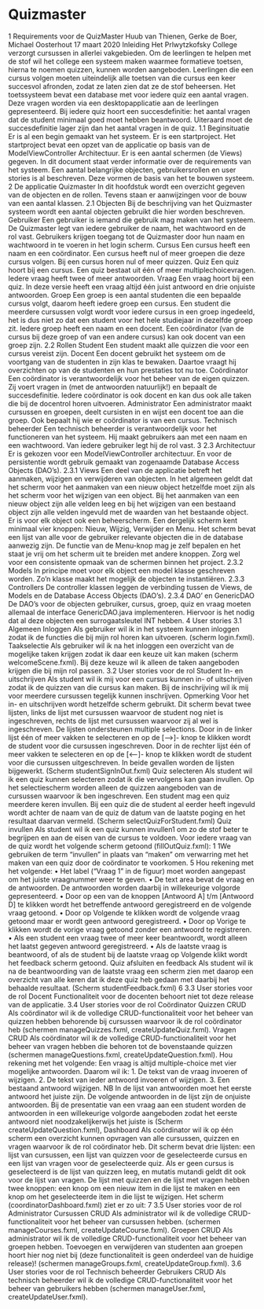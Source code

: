 # Quizmaster
1 Requirements voor de QuizMaster Huub van Thienen, Gerke de Boer, Michael Oosterhout 17 maart 2020 Inleiding Het Prlwytzkofsky College verzorgt cursussen in allerlei vakgebieden. Om de leerlingen te helpen met de stof wil het college een systeem maken waarmee formatieve toetsen, hierna te noemen quizzen, kunnen worden aangeboden. Leerlingen die een cursus volgen moeten uiteindelijk alle toetsen van die cursus een keer succesvol afronden, zodat ze laten zien dat ze de stof beheersen. Het toetssysteem bevat een database met voor iedere quiz een aantal vragen. Deze vragen worden via een desktopapplicatie aan de leerlingen gepresenteerd. Bij iedere quiz hoort een succesdefinitie: het aantal vragen dat de student minimaal goed moet hebben beantwoord. Uiteraard moet de succesdefinitie lager zijn dan het aantal vragen in de quiz. 1.1 Beginsituatie Er is al een begin gemaakt van het systeem. Er is een startproject. Het startproject bevat een opzet van de applicatie op basis van de ModelViewController Architectuur. Er is een aantal schermen (de Views) gegeven. In dit document staat verder informatie over de requirements van het systeem. Een aantal belangrijke objecten, gebruikersrollen en user stories is al beschreven. Deze vormen de basis van het te bouwen systeem. 2 De applicatie Quizmaster In dit hoofdstuk wordt een overzicht gegeven van de objecten en de rollen. Tevens staan er aanwijzingen voor de bouw van een aantal klassen. 2.1 Objecten Bij de beschrijving van het Quizmaster systeem wordt een aantal objecten gebruikt die hier worden beschreven. Gebruiker Een gebruiker is iemand die gebruik mag maken van het systeem. De Quizmaster legt van iedere gebruiker de naam, het wachtwoord en de rol vast. Gebruikers krijgen toegang tot de Quizmaster door hun naam en wachtwoord in te voeren in het login scherm. Cursus Een cursus heeft een naam en een coördinator. Een cursus heeft nul of meer groepen die deze cursus volgen. Bij een cursus horen nul of meer quizzen. Quiz Een quiz hoort bij een cursus. Een quiz bestaat uit één of meer multiplechoicevragen. Iedere vraag heeft twee of meer antwoorden. Vraag Een vraag hoort bij een quiz. In deze versie heeft een vraag altijd één juist antwoord en drie onjuiste antwoorden. Groep Een groep is een aantal studenten die een bepaalde cursus volgt, daarom heeft iedere groep een cursus. Een student die meerdere cursussen volgt wordt voor iedere cursus in een groep ingedeeld, het is dus niet zo dat een student voor het hele studiejaar in dezelfde groep zit. Iedere groep heeft een naam en een docent. Een coördinator (van de cursus bij deze groep of van een andere cursus) kan ook docent van een groep zijn. 2.2 Rollen Student Een student maakt alle quizzen die voor een cursus vereist zijn. Docent Een docent gebruikt het systeem om de voortgang van de studenten in zijn klas te bewaken. Daartoe vraagt hij overzichten op van de studenten en hun prestaties tot nu toe. Coördinator Een coördinator is verantwoordelijk voor het beheer van de eigen quizzen. Zij voert vragen in (met de antwoorden natuurlijk!) en bepaalt de succesdefinitie. Iedere coördinator is ook docent en kan dus ook alle taken die bij de docentrol horen uitvoeren. Administrator Een administrator maakt cursussen en groepen, deelt cursisten in en wijst een docent toe aan die groep. Ook bepaalt hij wie er coördinator is van een cursus. Technisch beheerder Een technisch beheerder is verantwoordelijk voor het functioneren van het systeem. Hij maakt gebruikers aan met een naam en een wachtwoord. Van iedere gebruiker legt hij de rol vast. 3 2.3 Architectuur Er is gekozen voor een ModelViewController architectuur. En voor de persistentie wordt gebruik gemaakt van zogenaamde Database Access Objects (DAO’s). 2.3.1 Views Een deel van de applicatie betreft het aanmaken, wijzigen en verwijderen van objecten. In het algemeen geldt dat het scherm voor het aanmaken van een nieuw object hetzelfde moet zijn als het scherm voor het wijzigen van een object. Bij het aanmaken van een nieuw object zijn alle velden leeg en bij het wijzigen van een bestaand object zijn alle velden ingevuld met de waarden van het bestaande object. Er is voor elk object ook een beheerscherm. Een dergelijk scherm kent minimaal vier knoppen: Nieuw, Wijzig, Verwijder en Menu. Het scherm bevat een lijst van alle voor de gebruiker relevante objecten die in de database aanwezig zijn. De functie van de Menu-knop mag je zelf bepalen en het staat je vrij om het scherm uit te breiden met andere knoppen. Zorg wel voor een consistente opmaak van de schermen binnen het project. 2.3.2 Models In principe moet voor elk object een model klasse geschreven worden. Zo’n klasse maakt het mogelijk de objecten te instantiëren. 2.3.3 Controllers De controller klassen leggen de verbinding tussen de Views, de Models en de Database Access Objects (DAO’s). 2.3.4 DAO’ en GenericDAO De DAO’s voor de objecten gebruiker, cursus, groep, quiz en vraag moeten allemaal de interface GenericDAO.java implementeren. Hiervoor is het nodig dat al deze objecten een surrogaatsleutel INT hebben. 4 User stories 3.1 Algemeen Inloggen Als gebruiker wil ik in het systeem kunnen inloggen zodat ik de functies die bij mijn rol horen kan uitvoeren. (scherm login.fxml). Taakselectie Als gebruiker wil ik na het inloggen een overzicht van de mogelijke taken krijgen zodat ik daar een keuze uit kan maken (scherm welcomeScene.fxml). Bij deze keuze wil ik alleen de taken aangeboden krijgen die bij mijn rol passen. 3.2 User stories voor de rol Student In- en uitschrijven Als student wil ik mij voor een cursus kunnen in- of uitschrijven zodat ik de quizzen van die cursus kan maken. Bij de inschrijving wil ik mij voor meerdere cursussen tegelijk kunnen inschrijven. Opmerking Voor het in- en uitschrijven wordt hetzelfde scherm gebruikt. Dit scherm bevat twee lijsten, links de lijst met cursussen waarvoor de student nog niet is ingeschreven, rechts de lijst met cursussen waarvoor zij al wel is ingeschreven. De lijsten ondersteunen multiple selections. Door in de linker lijst één of meer vakken te selecteren en op de [—>]- knop te klikken wordt de student voor die cursussen ingeschreven. Door in de rechter lijst één of meer vakken te selecteren en op de [&lt;—]- knop te klikken wordt de student voor die cursussen uitgeschreven. In beide gevallen worden de lijsten bijgewerkt. (Scherm studentSignInOut.fxml) Quiz selecteren Als student wil ik een quiz kunnen selecteren zodat ik die vervolgens kan gaan invullen. Op het selectiescherm worden alleen de quizzen aangeboden van de cursussen waarvoor ik ben ingeschreven. Een student mag een quiz meerdere keren invullen. Bij een quiz die de student al eerder heeft ingevuld wordt achter de naam van de quiz de datum van de laatste poging en het resultaat daarvan vermeld. (Scherm selectQuizForStudent.fxml) Quiz invullen Als student wil ik een quiz kunnen invullen1 om zo de stof beter te begrijpen en aan de eisen van de cursus te voldoen. Voor iedere vraag van de quiz wordt het volgende scherm getoond (fillOutQuiz.fxml): 1 1We gebruiken de term “invullen” in plaats van “maken” om verwarring met het maken van een quiz door de coördinator te voorkomen. 5 Hou rekening met het volgende: • Het label (“Vraag 1” in de figuur) moet worden aangepast om het juiste vraagnummer weer te geven. • De text area bevat de vraag en de antwoorden. De antwoorden worden daarbij in willekeurige volgorde gepresenteerd. • Door op een van de knoppen [Antwoord A] t/m [Antwoord D] te klikken wordt het betreffende antwoord geregistreerd en de volgende vraag getoond. • Door op Volgende te klikken wordt de volgende vraag getoond maar er wordt geen antwoord geregistreerd. • Door op Vorige te klikken wordt de vorige vraag getoond zonder een antwoord te registreren. • Als een student een vraag twee of meer keer beantwoordt, wordt alleen het laatst gegeven antwoord geregistreerd. • Als de laatste vraag is beantwoord, of als de student bij de laatste vraag op Volgende klikt wordt het feedback scherm getoond. Quiz afsluiten en feedback Als student wil ik na de beantwoording van de laatste vraag een scherm zien met daarop een overzicht van alle keren dat ik deze quiz heb gedaan met daarbij het behaalde resultaat. (Scherm studentFeedback.fxml) 6 3.3 User stories voor de rol Docent Functionaliteit voor de docenten behoort niet tot deze release van de applicatie. 3.4 User stories voor de rol Coördinator Quizzen CRUD Als coördinator wil ik de volledige CRUD-functionaliteit voor het beheer van quizzen hebben behorende bij cursussen waarvoor ik de rol coördinator heb (schermen manageQuizzes.fxml, createUpdateQuiz.fxml). Vragen CRUD Als coördinator wil ik de volledige CRUD-functionaliteit voor het beheer van vragen hebben die behoren tot de bovenstaande quizzen (schermen manageQuestions.fxml, createUpdateQuestion.fxml). Hou rekening met het volgende: Een vraag is altijd multiple-choice met vier mogelijke antwoorden. Daarom wil ik: 1. De tekst van de vraag invoeren of wijzigen. 2. De tekst van ieder antwoord invoeren of wijzigen. 3. Een bestaand antwoord wijzigen. NB In de lijst van antwoorden moet het eerste antwoord het juiste zijn. De volgende antwoorden in de lijst zijn de onjuiste antwoorden. Bij de presentatie van een vraag aan een student worden de antwoorden in een willekeurige volgorde aangeboden zodat het eerste antwoord niet noodzakelijkerwijs het juiste is (Scherm createUpdateQuestion.fxml), Dashboard Als coördinator wil ik op één scherm een overzicht kunnen opvragen van alle cursussen, quizzen en vragen waarvoor ik de rol coördinator heb. Dit scherm bevat drie lijsten: een lijst van cursussen, een lijst van quizzen voor de geselecteerde cursus en een lijst van vragen voor de geselecteerde quiz. Als er geen cursus is geselecteerd is de lijst van quizzen leeg, en mutatis mutandi geldt dit ook voor de lijst van vragen. De lijst met quizzen en de lijst met vragen hebben twee knoppen: een knop om een nieuw item in die lijst te maken en een knop om het geselecteerde item in die lijst te wijzigen. Het scherm (coordinatorDashboard.fxml) ziet er zo uit: 7 3.5 User stories voor de rol Administrator Cursussen CRUD Als administrator wil ik de volledige CRUD-functionaliteit voor het beheer van cursussen hebben. (schermen manageCourses.fxml, createUpdateCourse.fxml). Groepen CRUD Als administrator wil ik de volledige CRUD-functionaliteit voor het beheer van groepen hebben. Toevoegen en verwijderen van studenten aan groepen hoort hier nog niet bij (deze functionaliteit is geen onderdeel van de huidige release)! (schermen manageGroups.fxml, createUpdateGroup.fxml). 3.6 User stories voor de rol Technisch beheerder Gebruikers CRUD Als technisch beheerder wil ik de volledige CRUD-functionaliteit voor het beheer van gebruikers hebben (schermen manageUser.fxml, createUpdateUser.fxml).
